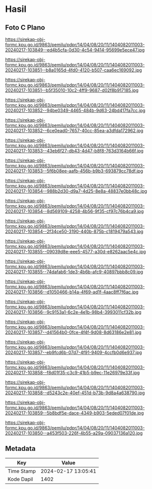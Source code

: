# Hasil

## Foto C Plano

https://sirekap-obj-formc.kpu.go.id/9863/pemilu/pdpr/14/04/08/20/11/1404082011003-20240217-103849--ed4b5cfa-0d30-4c54-9414-95699e5ece47.jpg

https://sirekap-obj-formc.kpu.go.id/9863/pemilu/pdpr/14/04/08/20/11/1404082011003-20240217-103851--b8a0165d-4fd0-4120-b507-caa6ec169092.jpg

https://sirekap-obj-formc.kpu.go.id/9863/pemilu/pdpr/14/04/08/20/11/1404082011003-20240217-103851--b5f35010-10c2-4ff9-9687-d02f8b917185.jpg

https://sirekap-obj-formc.kpu.go.id/9863/pemilu/pdpr/14/04/08/20/11/1404082011003-20240217-103852--94be0349-4465-484b-9d63-24bd417fa7cc.jpg

https://sirekap-obj-formc.kpu.go.id/9863/pemilu/pdpr/14/04/08/20/11/1404082011003-20240217-103852--6ce0ead0-7657-40cc-85ea-a3dfda172962.jpg

https://sirekap-obj-formc.kpu.go.id/9863/pemilu/pdpr/14/04/08/20/11/1404082011003-20240217-103853--43eb6f27-db43-4d47-b8f8-763d3164b66f.jpg

https://sirekap-obj-formc.kpu.go.id/9863/pemilu/pdpr/14/04/08/20/11/1404082011003-20240217-103853--5f6b08ee-aafb-456b-b9b3-693879cc78df.jpg

https://sirekap-obj-formc.kpu.go.id/9863/pemilu/pdpr/14/04/08/20/11/1404082011003-20240217-103854--988b2d30-d9a7-4d25-8e8a-48837e0bb48c.jpg

https://sirekap-obj-formc.kpu.go.id/9863/pemilu/pdpr/14/04/08/20/11/1404082011003-20240217-103854--8d569109-4258-4b56-9f35-cf97c76b4ca9.jpg

https://sirekap-obj-formc.kpu.go.id/9863/pemilu/pdpr/14/04/08/20/11/1404082011003-20240217-103854--2f34ce50-3190-440b-875b-c1819479a543.jpg

https://sirekap-obj-formc.kpu.go.id/9863/pemilu/pdpr/14/04/08/20/11/1404082011003-20240217-103855--09039d8e-eee5-4577-a30d-e8262aac5e4c.jpg

https://sirekap-obj-formc.kpu.go.id/9863/pemilu/pdpr/14/04/08/20/11/1404082011003-20240217-103855--74dafab6-1de3-4b6b-afc9-40897bbb8c09.jpg

https://sirekap-obj-formc.kpu.go.id/9863/pemilu/pdpr/14/04/08/20/11/1404082011003-20240217-103856--d1050466-b14a-4f69-ad1f-4aac8ff7f6ac.jpg

https://sirekap-obj-formc.kpu.go.id/9863/pemilu/pdpr/14/04/08/20/11/1404082011003-20240217-103856--9c9153a1-6c2e-4e1b-98b4-3993011cf32b.jpg

https://sirekap-obj-formc.kpu.go.id/9863/pemilu/pdpr/14/04/08/20/11/1404082011003-20240217-103857--d41564b0-0fce-4f4f-9d08-8d63186e2e81.jpg

https://sirekap-obj-formc.kpu.go.id/9863/pemilu/pdpr/14/04/08/20/11/1404082011003-20240217-103857--eb9fcd6b-07d7-4f91-9409-4ccfb0d6e937.jpg

https://sirekap-obj-formc.kpu.go.id/9863/pemilu/pdpr/14/04/08/20/11/1404082011003-20240217-103858--f8d01f35-c3c9-41b5-b9ec-11e26979e33f.jpg

https://sirekap-obj-formc.kpu.go.id/9863/pemilu/pdpr/14/04/08/20/11/1404082011003-20240217-103858--d5243c2e-40ef-451d-b73b-9d8a4a638790.jpg

https://sirekap-obj-formc.kpu.go.id/9863/pemilu/pdpr/14/04/08/20/11/1404082011003-20240217-103859--5b8bdf5e-dace-4349-b903-5eded07f01de.jpg

https://sirekap-obj-formc.kpu.go.id/9863/pemilu/pdpr/14/04/08/20/11/1404082011003-20240217-103850--a453f503-226f-4b55-a29a-09037136a120.jpg


## Metadata

| Key        | Value               |
| ---------- | ------------------- |
| Time Stamp | 2024-02-17 13:05:41 |
| Kode Dapil | 1402                |




